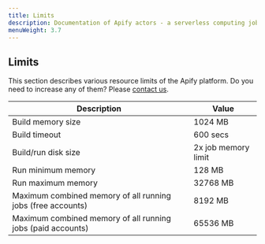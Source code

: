 ```yaml
---
title: Limits
description: Documentation of Apify actors - a serverless computing jobs that enable execution of long-running web scraping and automation tasks in the cloud.
menuWeight: 3.7
---
```


## [](#limits)Limits

This section describes various resource limits of the Apify platform. Do you need to increase any of them? Please [contact us](https://apify.com/contact).

|Description|Value|
|--- |--- |
|Build memory size|1024 MB|
|Build timeout|600 secs|
|Build/run disk size|2x job memory limit|
|Run minimum memory|128 MB|
|Run maximum memory|32768 MB|
|Maximum combined memory of all running jobs (free accounts)|8192 MB|
|Maximum combined memory of all running jobs (paid accounts)|65536 MB|
